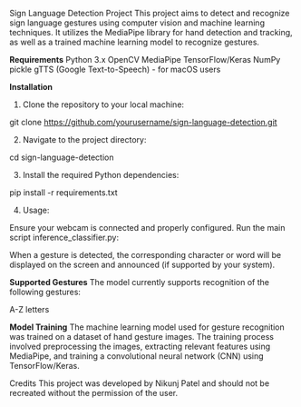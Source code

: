 Sign Language Detection Project
This project aims to detect and recognize sign language gestures using computer vision and machine learning techniques. It utilizes the MediaPipe library for hand detection and tracking, as well as a trained machine learning model to recognize gestures.

**Requirements**
Python 3.x
OpenCV
MediaPipe
TensorFlow/Keras
NumPy
pickle
gTTS (Google Text-to-Speech) - for macOS users

**Installation**
1. Clone the repository to your local machine:

git clone https://github.com/yourusername/sign-language-detection.git

2. Navigate to the project directory:

cd sign-language-detection

3. Install the required Python dependencies:

pip install -r requirements.txt

4. Usage:

Ensure your webcam is connected and properly configured.
Run the main script inference_classifier.py:


When a gesture is detected, the corresponding character or word will be displayed on the screen and announced (if supported by your system).

**Supported Gestures**
The model currently supports recognition of the following gestures:

A-Z letters

**Model Training**
The machine learning model used for gesture recognition was trained on a dataset of hand gesture images. The training process involved preprocessing the images, extracting relevant features using MediaPipe, and training a convolutional neural network (CNN) using TensorFlow/Keras.

Credits
This project was developed by Nikunj Patel and should not be recreated without the permission of the user. 
